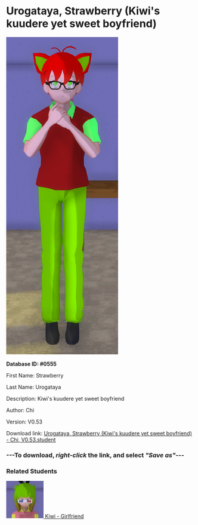 # Urogataya, Strawberry (Kiwi's kuudere yet sweet boyfriend)

<img src="../../Files/Images/Urogataya, Strawberry (Kiwi's kuudere yet sweet boyfriend).png" title="Urogataya, Strawberry (Kiwi's kuudere yet sweet boyfriend) - Chi, V0.53">

**Database ID: #0555**

First Name: Strawberry

Last Name: Urogataya

Description: Kiwi's kuudere yet sweet boyfriend

Author: Chi

Version: V0.53

Download link: <a href="https://raw.githubusercontent.com/Arbiter1223/Daigaku-Gurashi-Custom-Students/master/Files/Student%20Files/Urogataya%2C%20Strawberry%20(Kiwi's%20kuudere%20yet%20sweet%20boyfriend)%20-%20Chi%2C%20V0.53.student">Urogataya, Strawberry (Kiwi's kuudere yet sweet boyfriend) - Chi, V0.53.student</a>

### ---**To download, _right-click_ the link, and select _"Save as"_**---

### Related Students

<a href="Nogushi, Kiwi (Strawberry's tsundere yet sweet girlfriend).md"><img src="../../Files/Thumbs/Nogushi, Kiwi (Strawberry's tsundere yet sweet girlfriend).png" height="100" width="100" title="Nogushi, Kiwi (Strawberry's tsundere yet sweet girlfriend) - Chi, V0.53"></a><a href="Nogushi, Kiwi (Strawberry's tsundere yet sweet girlfriend).md"> Kiwi - Girlfriend</a>

